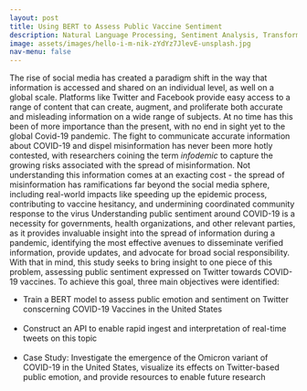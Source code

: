 ```yaml
---
layout: post
title: Using BERT to Assess Public Vaccine Sentiment 
description: Natural Language Processing, Sentiment Analysis, Transformer Models  
image: assets/images/hello-i-m-nik-zYdYz7JlevE-unsplash.jpg
nav-menu: false
---
```


The rise of social media has created a paradigm shift in the way that information is accessed and shared on an individual level, as well on a global scale. Platforms like Twitter and Facebook provide easy access to a range of content that can create, augment, and proliferate both accurate and misleading information on a wide range of subjects. At no time has this been of more importance than the present, with no end in sight yet to the global Covid-19 pandemic. The fight to communicate accurate information about COVID-19 and dispel misinformation has never been more hotly contested, with researchers coining the term <i>infodemic</i> to capture the growing risks associated with the spread of misinformation. Not understanding this information comes at an exacting cost - the spread of misinformation has ramifications far beyond the social media sphere, including real-world impacts like speeding up the epidemic process, contributing to vaccine hesitancy, and undermining coordinated community response to the virus Understanding public sentiment around COVID-19 is a necessity for governments, health organizations, and other relevant parties, as it provides invaluable insight into the spread of information during a pandemic, identifying the most effective avenues to disseminate verified information, provide updates, and advocate for broad social responsibility. With that in mind, this study seeks to bring insight to one piece of this problem, assessing public sentiment expressed on Twitter towards COVID-19 vaccines. To achieve this goal, three main objectives were identified:

<ul>
  <li>Train a BERT model to assess public emotion and sentiment on Twitter conscerning COVID-19 Vaccines in the United States</li><br>
  <li>Construct an API to enable rapid ingest and interpretation of real-time tweets on this topic</li><br>
  <li>Case Study: Investigate the emergence of the Omicron variant of COVID-19 in the United States, visualize its effects on Twitter-based public emotion, and provide resources to enable future research 
</li><br>
</ul>
